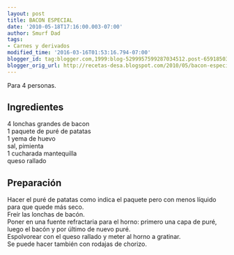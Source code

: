 ```yaml
---
layout: post
title: BACON ESPECIAL
date: '2010-05-18T17:16:00.003-07:00'
author: Smurf Dad
tags:
- Carnes y derivados
modified_time: '2016-03-16T01:53:16.794-07:00'
blogger_id: tag:blogger.com,1999:blog-5299957599287034512.post-6591850325989854012
blogger_orig_url: http://recetas-desa.blogspot.com/2010/05/bacon-especial.html
---
```


Para 4 personas.<br><h2>Ingredientes</h2><p>4 lonchas grandes de bacon<br/>1 paquete de pur&eacute; de patatas<br/>1 yema de huevo<br/>sal, pimienta<br/>1 cucharada mantequilla<br/>queso rallado</p><h2>Preparaci&oacute;n</h2><p>Hacer el pur&eacute; de patatas como indica el paquete pero con menos l&iacute;quido para que quede m&aacute;s seco.<br/>Fre&iacute;r las lonchas de bac&oacute;n.<br/>Poner en una fuente refractaria para el horno: primero una capa de pur&eacute;, luego el bac&oacute;n y por &uacute;ltimo de nuevo pur&eacute;.<br/>Espolvorear con el queso rallado y meter al horno a gratinar.<br/>Se puede hacer tambi&eacute;n con rodajas de chorizo.</p><br>